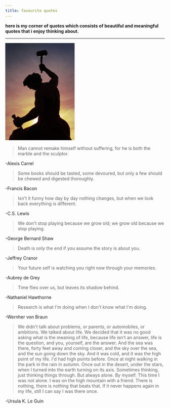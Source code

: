 ```yaml
---
title: favourite quotes
---
```


**here is my corner of quotes which consists of beautiful and meaningful quotes that i enjoy thinking about.**   

---

<img src="/images/selfmademan.jpg" width="219.3" height="306.9">

> Man cannot remake himself without suffering, for he is both the marble and the sculptor.
> 
-Alexis Carrel

> Some books should be tasted, some devoured, but only a few should be chewed and digested thoroughly.
> 
-Francis Bacon

> Isn't it funny how day by day nothing changes, but when we look back everything is different.
> 
-C.S. Lewis

> We don't stop playing because we grow old; we grow old because we stop playing.  
> 
-George Bernard Shaw

> Death is only the end if you assume the story is about you.
> 
-Jeffrey Cranor

> Your future self is watching you right now through your memories.
> 
-Aubrey de Grey

> Time flies over us, but leaves its shadow behind. 
> 
-Nathaniel Hawthorne

> Research is what I'm doing when I don't know what I'm doing.
> 
-Wernher von Braun

> We didn't talk about problems, or parents, or automobiles, or ambitions. We talked about life. We decided that it was no good asking what is the meaning of life, because life isn't an answer, life is the question, and you, yourself, are the answer. And the sea was there, forty feet away and coming closer, and the sky over the sea, and the sun going down the sky. And it was cold, and it was the high point of my life.
I'd had high points before. Once at night walking in the park in the rain in autumn. Once out in the desert, under the stars, when I turned into the earth turning on its axis. Sometimes thinking, just thinking things through. But always alone. By myself. This time I was not alone. I was on the high mountain with a friend. There is nothing, there is nothing that beats that. If it never happens again in my life, still I can say I was there once.
>  
-Ursula K. Le Guin 


<!-- ![]({{site.baseurl}}/images/ursulakleguin.png)

![]({{site.baseurl}}/images/cslewis.jpg)

![]({{site.baseurl}}/images/alexiscarrel.jpg)

![]({{site.baseurl}}/images/bernardshaw.jpg)

![]({{site.baseurl}}/images/jeffreycranor.jpg)

![]({{site.baseurl}}/images/aubreydegrey.jpg)

![]({{site.baseurl}}/images/nathanielhawthorne.jpg)

![]({{site.baseurl}}/images/wernhervonbraun.jpg) -->
